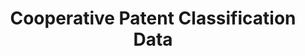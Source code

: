---
layout: default
bigquery: https://console.cloud.google.com/bigquery?p=patents-public-data&d=cpc&page=dataset
citation: '“Cooperative Patent Classification” by the EPO and USPTO, for public use. '
contributors: EPO, USPTO
cost: None
description: Cooperative Patent Classification Data contains the scheme and definitions
  of the Cooperative Patent Classification system for classifying patent documents.
  The CPC is the result of a partnership between the EPO and the USPTO in their joint
  effort to develop a common, internationally compatible classification system for
  technical documents, in particular patent publications, which will be used by both
  offices in the patent granting process
documentation: https://www.cooperativepatentclassification.org/cpcSchemeAndDefinitions
last_edit: 04/08/2022, 17:35:45
location: https://www.cooperativepatentclassification.org/index
maintained_by: USPTO, EPO
schema_fields:
- level
- titlePart
- synonyms
- ipc_concordant
- titleFull
- definition
- informativeReferences
- breakdownCode
- parents
- child_groups
- title_full
- notAllocatable
- residualReferences
- symbol
- informative_references
- status
- limiting_references
- title_part
- sizeCache
- ipcConcordant
- glossary
- breakdown_code
- limitingReferences
- children
- date_revised
- additional_only
- dateRevised
- applicationReferences
- application_references
- residual_references
- childGroups
- not_allocatable
shortname: cooperative_patent_classification
tags:
- patents
- science
title: Cooperative Patent Classification Data
uuid: 984374a7-16e9-4b35-9445-458daceb01bf
---